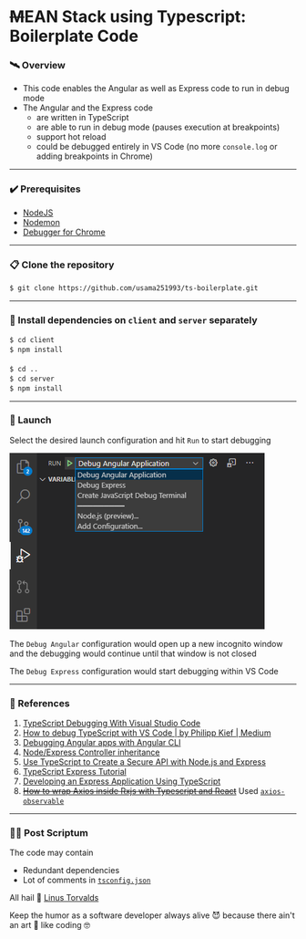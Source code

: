 # ~~M~~EAN Stack using Typescript: Boilerplate Code

### :artificial_satellite: Overview
- This code enables the Angular as well as Express code to run in debug mode
- The Angular and the Express code
  - are written in TypeScript
  - are able to run in debug mode (pauses execution at breakpoints)
  - support hot reload
  - could be debugged entirely in VS Code (no more `console.log` or adding breakpoints in Chrome)

---

### :heavy_check_mark: Prerequisites
- [NodeJS](https://nodejs.org/)
- [Nodemon](https://www.npmjs.com/package/nodemon)
- [Debugger for Chrome](https://marketplace.visualstudio.com/items?itemName=msjsdiag.debugger-for-chrome)

---

### :clipboard: Clone the repository

```bash
$ git clone https://github.com/usama251993/ts-boilerplate.git
```

---

### :floppy_disk: Install dependencies on `client` and `server` separately

```bash
$ cd client
$ npm install

$ cd ..
$ cd server
$ npm install
```

---

### :rocket: Launch
Select the desired launch configuration and hit `Run` to start debugging

![Launch Instructions](documents/assets/readme/launch.png)

The `Debug Angular` configuration would open up a new incognito window and the debugging would continue until that window is not closed

The `Debug Express` configuration would start debugging within VS Code

---

### :page_with_curl: References
1. [TypeScript Debugging With Visual Studio Code](https://code.visualstudio.com/docs/typescript/typescript-debugging)
2. [How to debug TypeScript with VS Code | by Philipp Kief | Medium](https://medium.com/@PhilippKief/how-to-debug-typescript-with-vs-code-9cec93b4ae56)
3. [Debugging Angular apps with Angular CLI](https://github.com/microsoft/vscode-recipes/tree/master/Angular-CLI)
4. [Node/Express Controller inheritance](https://blog.cloudboost.io/node-express-controller-inheritance-2d5b2661ee7d)
5. [Use TypeScript to Create a Secure API with Node.js and Express](https://auth0.com/blog/use-typescript-to-create-a-secure-api-with-nodejs-and-express-creating-endpoints/)
6. [TypeScript Express Tutorial](https://wanago.io/2018/12/03/typescript-express-tutorial-routing-controllers-middleware/)
7. [Developing an Express Application Using TypeScript](https://dev.to/aligoren/developing-an-express-application-using-typescript-3b1)
8. ~~[How to wrap Axios inside Rxjs with Typescript and React](https://medium.com/front-end-weekly/how-to-wrap-axios-inside-rxjs-with-typescript-and-react-6c21e47dcb63)~~ Used [`axios-observable`](https://www.npmjs.com/package/axios-observable)

---

### :raising_hand_man: Post Scriptum
The code may contain
- Redundant dependencies
- Lot of comments in [`tsconfig.json`](server/tsconfig.json)

All hail :raised_hands: [Linus Torvalds](https://github.com/torvalds)

Keep the humor as a software developer always alive :smiling_imp: because there ain't an art :art: like coding :nerd_face:
